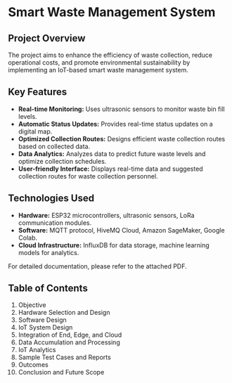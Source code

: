 # Smart Waste Management System


## Project Overview
The project aims to enhance the efficiency of waste collection, reduce operational costs, and promote environmental sustainability by implementing an IoT-based smart waste management system.

## Key Features
- **Real-time Monitoring:** Uses ultrasonic sensors to monitor waste bin fill levels.
- **Automatic Status Updates:** Provides real-time status updates on a digital map.
- **Optimized Collection Routes:** Designs efficient waste collection routes based on collected data.
- **Data Analytics:** Analyzes data to predict future waste levels and optimize collection schedules.
- **User-friendly Interface:** Displays real-time data and suggested collection routes for waste collection personnel.

## Technologies Used
- **Hardware:** ESP32 microcontrollers, ultrasonic sensors, LoRa communication modules.
- **Software:** MQTT protocol, HiveMQ Cloud, Amazon SageMaker, Google Colab.
- **Cloud Infrastructure:** InfluxDB for data storage, machine learning models for analytics.


For detailed documentation, please refer to the attached PDF.

## Table of Contents
1. Objective
2. Hardware Selection and Design
3. Software Design
4. IoT System Design
5. Integration of End, Edge, and Cloud
6. Data Accumulation and Processing
7. IoT Analytics
8. Sample Test Cases and Reports
9. Outcomes
10. Conclusion and Future Scope








